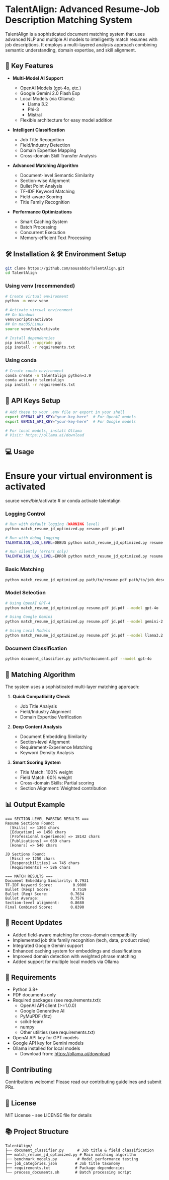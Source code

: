 # TalentAlign: Advanced Resume-Job Description Matching System

TalentAlign is a sophisticated document matching system that uses advanced NLP and multiple AI models to intelligently match resumes with job descriptions. It employs a multi-layered analysis approach combining semantic understanding, domain expertise, and skill alignment.

## 🚀 Key Features

- **Multi-Model AI Support**
  - OpenAI Models (gpt-4o, etc.)
  - Google Gemini 2.0 Flash Exp
  - Local Models (via Ollama):
    - Llama 3.2
    - Phi-3
    - Mistral
  - Flexible architecture for easy model addition

- **Intelligent Classification**
  - Job Title Recognition
  - Field/Industry Detection
  - Domain Expertise Mapping
  - Cross-domain Skill Transfer Analysis

- **Advanced Matching Algorithm**
  - Document-level Semantic Similarity
  - Section-wise Alignment
  - Bullet Point Analysis
  - TF-IDF Keyword Matching
  - Field-aware Scoring
  - Title Family Recognition

- **Performance Optimizations**
  - Smart Caching System
  - Batch Processing
  - Concurrent Execution
  - Memory-efficient Text Processing

## 🛠 Installation & 🛠 Environment Setup

```bash
git clone https://github.com/aousabdo/TalentAlign.git
cd TalentAlign

```

### Using venv (recommended)
```bash
# Create virtual environment
python -m venv venv

# Activate virtual environment
## On Windows
venv\Scripts\activate
## On macOS/Linux
source venv/bin/activate

# Install dependencies
pip install --upgrade pip
pip install -r requirements.txt
```

### Using conda
```bash
# Create conda environment
conda create -n talentalign python=3.9
conda activate talentalign
pip install -r requirements.txt
```


## 🔑 API Keys Setup

```bash
# Add these to your .env file or export in your shell
export OPENAI_API_KEY="your-key-here"  # For OpenAI models
export GEMINI_API_KEY="your-key-here"  # For Google models

# For local models, install Ollama
# Visit: https://ollama.ai/download
```

## 💻 Usage

# Ensure your virtual environment is activated
source venv/bin/activate  # or conda activate talentalign

### Logging Control
```bash
# Run with default logging (WARNING level)
python match_resume_jd_optimized.py resume.pdf jd.pdf

# Run with debug logging
TALENTALIGN_LOG_LEVEL=DEBUG python match_resume_jd_optimized.py resume.pdf jd.pdf

# Run silently (errors only)
TALENTALIGN_LOG_LEVEL=ERROR python match_resume_jd_optimized.py resume.pdf jd.pdf
```

### Basic Matching

```bash
python match_resume_jd_optimized.py path/to/resume.pdf path/to/job_description.pdf
```

### Model Selection
```bash
# Using OpenAI GPT-4
python match_resume_jd_optimized.py resume.pdf jd.pdf --model gpt-4o

# Using Google Gemini
python match_resume_jd_optimized.py resume.pdf jd.pdf --model gemini-2.0-flash-exp

# Using Local Models
python match_resume_jd_optimized.py resume.pdf jd.pdf --model llama3.2
```

### Document Classification
```bash
python document_classifier.py path/to/document.pdf --model gpt-4o
```

## 🎯 Matching Algorithm

The system uses a sophisticated multi-layer matching approach:

1. **Quick Compatibility Check**
   - Job Title Analysis
   - Field/Industry Alignment
   - Domain Expertise Verification

2. **Deep Content Analysis**
   - Document Embedding Similarity
   - Section-level Alignment
   - Requirement-Experience Matching
   - Keyword Density Analysis

3. **Smart Scoring System**
   - Title Match: 100% weight
   - Field Match: 60% weight
   - Cross-domain Skills: Partial scoring
   - Section Alignment: Weighted contribution

## 📊 Output Example

```
=== SECTION-LEVEL PARSING RESULTS ===
Resume Sections Found:
  [Skills] => 1303 chars
  [Education] => 1458 chars
  [Professional Experience] => 18142 chars
  [Publications] => 659 chars
  [Honors] => 540 chars

JD Sections Found:
  [Misc] => 1250 chars
  [Responsibilities] => 745 chars
  [Requirements] => 586 chars

=== MATCH RESULTS ===
Document Embedding Similarity: 0.7931
TF-IDF Keyword Score:         0.9000
Bullet (Resp) Score:          0.7519
Bullet (Req) Score:          0.7634
Bullet Average:              0.7576
Section-level alignment:     0.8680
Final Combined Score:        0.8390
```

## 🔄 Recent Updates

- Added field-aware matching for cross-domain compatibility
- Implemented job title family recognition (tech, data, product roles)
- Integrated Google Gemini support
- Enhanced caching system for embeddings and classifications
- Improved domain detection with weighted phrase matching
- Added support for multiple local models via Ollama

## 📝 Requirements

- Python 3.8+
- PDF documents only
- Required packages (see requirements.txt):
  - OpenAI API client (>=1.0.0)
  - Google Generative AI
  - PyMuPDF (fitz)
  - scikit-learn
  - numpy
  - Other utilities (see requirements.txt)
- OpenAI API key for GPT models
- Google API key for Gemini models
- Ollama installed for local models
  - Download from: https://ollama.ai/download

## 🤝 Contributing

Contributions welcome! Please read our contributing guidelines and submit PRs.

## 📄 License

MIT License - see LICENSE file for details

## 📚 Project Structure

```
TalentAlign/
├── document_classifier.py      # Job title & field classification
├── match_resume_jd_optimized.py # Main matching algorithm
├── benchmark_models.py         # Model performance testing
├── job_categories.json        # Job title taxonomy
├── requirements.txt           # Package dependencies
└── process_documents.sh       # Batch processing script
```
